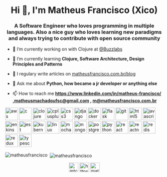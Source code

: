 <h1 align="center">Hi 👋, I'm Matheus Francisco (Xico)</h1>
<h3 align="center">A Software Engineer who loves programming in multiple languages. Also a nice guy who loves learning new paradigms and always trying to contribute with open source community</h3>

- 🔭 I’m currently working on with Clojure at [@Buzzlabs](https://github.com/Buzzlabs)

- 🌱 I’m currently learning **Clojure, Software Architecture, Design Principles and Patterns**

- 📝 I regulary write articles on [matheusfrancisco.com.br/blog](matheusfrancisco.com.br/blog)

- 💬 Ask me about **Python, how became a jr developer or anything else**

- 📫 How to reach me **https://www.linkedin.com/in/matheus-francisco/ ,matheusmachadoufsc@gmail.com , m@matheusfrancisco.com.br**

<p align="left"><img src="https://devicons.github.io/devicon/devicon.git/icons/amazonwebservices/amazonwebservices-original-wordmark.svg" alt="aws" width="40" height="40"/> <img src="https://devicons.github.io/devicon/devicon.git/icons/c/c-original.svg" alt="c" width="40" height="40"/> <img src="https://upload.wikimedia.org/wikipedia/commons/5/5d/Clojure_logo.svg" alt="clojure" width="40" height="40"/> <img src="https://devicons.github.io/devicon/devicon.git/icons/cplusplus/cplusplus-original.svg" alt="cplusplus" width="40" height="40"/> <img src="https://devicons.github.io/devicon/devicon.git/icons/css3/css3-original-wordmark.svg" alt="css3" width="40" height="40"/> <img src="https://devicons.github.io/devicon/devicon.git/icons/django/django-original.svg" alt="django" width="40" height="40"/> <img src="https://devicons.github.io/devicon/devicon.git/icons/docker/docker-original-wordmark.svg" alt="docker" width="40" height="40"/> <img src="https://www.vectorlogo.zone/logos/pocoo_flask/pocoo_flask-icon.svg" alt="flask" width="40" height="40"/> <img src="https://www.vectorlogo.zone/logos/git-scm/git-scm-icon.svg" alt="git" width="40" height="40"/> <img src="https://devicons.github.io/devicon/devicon.git/icons/html5/html5-original-wordmark.svg" alt="html5" width="40" height="40"/> <img src="https://devicons.github.io/devicon/devicon.git/icons/javascript/javascript-original.svg" alt="javascript" width="40" height="40"/> <img src="https://www.vectorlogo.zone/logos/jenkins/jenkins-icon.svg" alt="jenkins" width="40" height="40"/> <img src="https://i.ibb.co/Yj6p14L/jest.png" alt="jest" width="40" height="40"/> <img src="https://www.vectorlogo.zone/logos/kubernetes/kubernetes-icon.svg" alt="kubernetes" width="40" height="40"/> <img src="https://devicons.github.io/devicon/devicon.git/icons/linux/linux-original.svg" alt="linux" width="40" height="40"/> <img src="https://i.ibb.co/0MCw42Q/mocha.png" alt="mocha" width="40" height="40"/> <img src="https://devicons.github.io/devicon/devicon.git/icons/mongodb/mongodb-original-wordmark.svg" alt="mongodb" width="40" height="40"/> <img src="https://devicons.github.io/devicon/devicon.git/icons/postgresql/postgresql-original-wordmark.svg" alt="postgresql" width="40" height="40"/> <img src="https://devicons.github.io/devicon/devicon.git/icons/python/python-original.svg" alt="python" width="40" height="40"/> <img src="https://devicons.github.io/devicon/devicon.git/icons/react/react-original-wordmark.svg" alt="react" width="40" height="40"/> <img src="https://reactnative.dev/img/header_logo.svg" alt="reactnative" width="40" height="40"/> <img src="https://devicons.github.io/devicon/devicon.git/icons/redis/redis-original-wordmark.svg" alt="redis" width="40" height="40"/> <img src="https://devicons.github.io/devicon/devicon.git/icons/redux/redux-original.svg" alt="redux" width="40" height="40"/> <img src="https://devicons.github.io/devicon/devicon.git/icons/typescript/typescript-original.svg" alt="typescript" width="40" height="40"/></p>

<p><img align="left" src="https://github-readme-stats.vercel.app/api/top-langs/?username=matheusfrancisco&layout=compact&hide=html" alt="matheusfrancisco" /></p>

<p>&nbsp;<img align="center" src="https://github-readme-stats.vercel.app/api?username=matheusfrancisco&show_icons=true" alt="matheusfrancisco" /></p>

<p align="center">
<a href="https://twitter.com/mtchicao" target="blank"><img align="center" src="https://cdn.jsdelivr.net/npm/simple-icons@3.0.1/icons/twitter.svg" alt="mtchicao" height="30" width="30" /></a>
<a href="https://linkedin.com/in/https://www.linkedin.com/in/matheus-francisco/" target="blank"><img align="center" src="https://cdn.jsdelivr.net/npm/simple-icons@3.0.1/icons/linkedin.svg" alt="https://www.linkedin.com/in/matheus-francisco/" height="30" width="30" /></a>
<a href="https://stackoverflow.com/users/matheus-francisco" target="blank"><img align="center" src="https://cdn.jsdelivr.net/npm/simple-icons@3.0.1/icons/stackoverflow.svg" alt="matheus-francisco" height="30" width="30" /></a>
</p>
